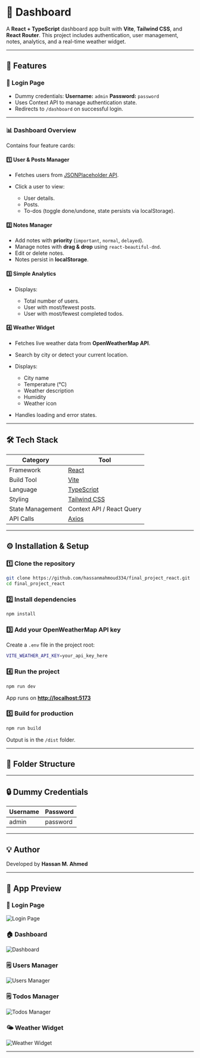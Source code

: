 
# 🌟 Dashboard

A **React + TypeScript** dashboard app built with **Vite**, **Tailwind CSS**, and **React Router**.
This project includes authentication, user management, notes, analytics, and a real-time weather widget.

---

## 🚀 Features

### 🔐 Login Page

* Dummy credentials:
  **Username:** `admin`
  **Password:** `password`
* Uses Context API to manage authentication state.
* Redirects to `/dashboard` on successful login.

---

### 📊 Dashboard Overview

Contains four feature cards:

#### 1️⃣ User & Posts Manager

* Fetches users from [JSONPlaceholder API](https://jsonplaceholder.typicode.com/users).
* Click a user to view:

  * User details.
  * Posts.
  * To-dos (toggle done/undone, state persists via localStorage).

#### 2️⃣ Notes Manager

* Add notes with **priority** (`important`, `normal`, `delayed`).
* Manage notes with **drag & drop** using `react-beautiful-dnd`.
* Edit or delete notes.
* Notes persist in **localStorage**.

#### 3️⃣ Simple Analytics

* Displays:

  * Total number of users.
  * User with most/fewest posts.
  * User with most/fewest completed todos.

#### 4️⃣ Weather Widget

* Fetches live weather data from **OpenWeatherMap API**.
* Search by city or detect your current location.
* Displays:

  * City name
  * Temperature (°C)
  * Weather description
  * Humidity
  * Weather icon
* Handles loading and error states.

---

## 🛠️ Tech Stack

| Category         | Tool                                                                    |
| ---------------- | ----------------------------------------------------------------------- |
| Framework        | [React](https://react.dev/)                                             |
| Build Tool       | [Vite](https://vitejs.dev/)                                             |
| Language         | [TypeScript](https://www.typescriptlang.org/)                           |
| Styling          | [Tailwind CSS](https://tailwindcss.com/)                                |
| State Management | Context API / React Query                                               |
| API Calls        | [Axios](https://axios-http.com/)                                        |

---

## ⚙️ Installation & Setup

### 1️⃣ Clone the repository

```bash
git clone https://github.com/hassanmahmoud334/final_project_react.git
cd final_project_react
```

### 2️⃣ Install dependencies

```bash
npm install
```

### 3️⃣ Add your OpenWeatherMap API key

Create a `.env` file in the project root:

```bash
VITE_WEATHER_API_KEY=your_api_key_here
```

### 4️⃣ Run the project

```bash
npm run dev
```

App runs on **[http://localhost:5173](http://localhost:5173)**

### 5️⃣ Build for production

```bash
npm run build
```

Output is in the `/dist` folder.

---

## 🧩 Folder Structure

---

## 🔒 Dummy Credentials

| Username | Password |
| -------- | -------- |
| admin    | password |

---


## 💡 Author

Developed by **Hassan M. Ahmed**

---

## 🧭 App Preview

### 🔐 Login Page
![Login Page](./final_project/public/screenshots/login.png)

### 🏠 Dashboard
![Dashboard](./final_project/public/screenshots/dashboard.png)

### 🗒️ Users Manager
![Users Manager](./final_project/public/screenshots/users.png)

### 🗒️ Todos Manager
![Todos Manager](./final_project/public/screenshots/todo.png)

### 🌤️ Weather Widget
![Weather Widget](./final_project/public/screenshots/weather.png)

---
